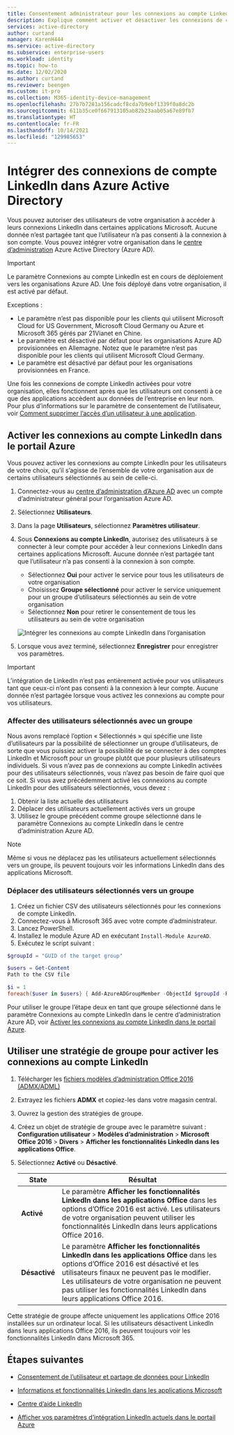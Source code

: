 ```yaml
---
title: Consentement administrateur pour les connexions au compte LinkedIn – Azure AD | Microsoft Docs
description: Explique comment activer et désactiver les connexions de compte d’intégration LinkedIn dans les applications Microsoft dans Azure Active Directory
services: active-directory
author: curtand
manager: KarenH444
ms.service: active-directory
ms.subservice: enterprise-users
ms.workload: identity
ms.topic: how-to
ms.date: 12/02/2020
ms.author: curtand
ms.reviewer: beengen
ms.custom: it-pro
ms.collection: M365-identity-device-management
ms.openlocfilehash: 27b7b7281a156cadcf8cda7b9ebf1339f0a8dc2b
ms.sourcegitcommit: 611b35ce0f667913105ab82b23aab05a67e89fb7
ms.translationtype: HT
ms.contentlocale: fr-FR
ms.lasthandoff: 10/14/2021
ms.locfileid: "129985653"
---
```

# <a name="integrate-linkedin-account-connections-in-azure-active-directory"></a>Intégrer des connexions de compte LinkedIn dans Azure Active Directory

Vous pouvez autoriser des utilisateurs de votre organisation à accéder à leurs connexions LinkedIn dans certaines applications Microsoft. Aucune donnée n’est partagée tant que l’utilisateur n’a pas consenti à la connexion à son compte. Vous pouvez intégrer votre organisation dans le [centre d’administration](https://aad.portal.azure.com) Azure Active Directory (Azure AD).

> [!IMPORTANT]
> Le paramètre Connexions au compte LinkedIn est en cours de déploiement vers les organisations Azure AD. Une fois déployé dans votre organisation, il est activé par défaut.
>
> Exceptions :
>
> * Le paramètre n’est pas disponible pour les clients qui utilisent Microsoft Cloud for US Government, Microsoft Cloud Germany ou Azure et Microsoft 365 gérés par 21Vianet en Chine.
> * Le paramètre est désactivé par défaut pour les organisations Azure AD provisionnées en Allemagne. Notez que le paramètre n’est pas disponible pour les clients qui utilisent Microsoft Cloud Germany.
> * Le paramètre est désactivé par défaut pour les organisations provisionnées en France.
>
> Une fois les connexions de compte LinkedIn activées pour votre organisation, elles fonctionnent après que les utilisateurs ont consenti à ce que des applications accèdent aux données de l’entreprise en leur nom. Pour plus d’informations sur le paramètre de consentement de l’utilisateur, voir [Comment supprimer l’accès d’un utilisateur à une application](../manage-apps/methods-for-removing-user-access.md).

## <a name="enable-linkedin-account-connections-in-the-azure-portal"></a>Activer les connexions au compte LinkedIn dans le portail Azure

Vous pouvez activer les connexions au compte LinkedIn pour les utilisateurs de votre choix, qu’il s’agisse de l’ensemble de votre organisation aux de certains utilisateurs sélectionnés au sein de celle-ci.

1. Connectez-vous au [centre d’administration d’Azure AD](https://aad.portal.azure.com/) avec un compte d’administrateur général pour l’organisation Azure AD.
1. Sélectionnez **Utilisateurs**.
1. Dans la page **Utilisateurs**, sélectionnez **Paramètres utilisateur**.
1. Sous **Connexions au compte LinkedIn**, autorisez des utilisateurs à se connecter à leur compte pour accéder à leur connexions LinkedIn dans certaines applications Microsoft. Aucune donnée n’est partagée tant que l’utilisateur n’a pas consenti à la connexion à son compte.

    * Sélectionnez **Oui** pour activer le service pour tous les utilisateurs de votre organisation
    * Choisissez **Groupe sélectionné** pour activer le service uniquement pour un groupe d’utilisateurs sélectionnés au sein de votre organisation
    * Sélectionnez **Non** pour retirer le consentement de tous les utilisateurs au sein de votre organisation

    ![Intégrer les connexions au compte LinkedIn dans l’organisation](./media/linkedin-integration/linkedin-integration.png)

1. Lorsque vous avez terminé, sélectionnez **Enregistrer** pour enregistrer vos paramètres.

> [!Important]
> L’intégration de LinkedIn n’est pas entièrement activée pour vos utilisateurs tant que ceux-ci n’ont pas consenti à la connexion à leur compte. Aucune donnée n’est partagée lorsque vous activez les connexions au compte pour vos utilisateurs.

### <a name="assign-selected-users-with-a-group"></a>Affecter des utilisateurs sélectionnés avec un groupe

Nous avons remplacé l’option « Sélectionnés » qui spécifie une liste d’utilisateurs par la possibilité de sélectionner un groupe d’utilisateurs, de sorte que vous puissiez activer la possibilité de se connecter à des comptes LinkedIn et Microsoft pour un groupe plutôt que pour plusieurs utilisateurs individuels. Si vous n’avez pas de connexions au compte LinkedIn activées pour des utilisateurs sélectionnés, vous n’avez pas besoin de faire quoi que ce soit. Si vous avez précédemment activé les connexions au compte LinkedIn pour des utilisateurs sélectionnés, vous devez :

1. Obtenir la liste actuelle des utilisateurs
1. Déplacer des utilisateurs actuellement activés vers un groupe
1. Utilisez le groupe précédent comme groupe sélectionné dans le paramètre Connexions au compte LinkedIn dans le centre d’administration Azure AD.

> [!NOTE]
> Même si vous ne déplacez pas les utilisateurs actuellement sélectionnés vers un groupe, ils peuvent toujours voir les informations LinkedIn dans des applications Microsoft.

### <a name="move-currently-selected-users-to-a-group"></a>Déplacer des utilisateurs sélectionnés vers un groupe

1. Créez un fichier CSV des utilisateurs sélectionnés pour les connexions de compte LinkedIn.
1. Connectez-vous à Microsoft 365 avec votre compte d’administrateur.
1. Lancez PowerShell.
1. Installez le module Azure AD en exécutant `Install-Module AzureAD`.
1. Exécutez le script suivant :

  ``` PowerShell
  $groupId = "GUID of the target group"
  
  $users = Get-Content 
  Path to the CSV file
  
  $i = 1
  foreach($user in $users} { Add-AzureADGroupMember -ObjectId $groupId -RefObjectId $user ; Write-Host $i Added $user ; $i++ ; Start-Sleep -Milliseconds 10 }
  ```

Pour utiliser le groupe l’étape deux en tant que groupe sélectionné dans le paramètre Connexions au compte LinkedIn dans le centre d’administration Azure AD, voir [Activer les connexions au compte LinkedIn dans le portail Azure](#enable-linkedin-account-connections-in-the-azure-portal).

## <a name="use-group-policy-to-enable-linkedin-account-connections"></a>Utiliser une stratégie de groupe pour activer les connexions au compte LinkedIn

1. Télécharger les [fichiers modèles d’administration Office 2016 (ADMX/ADML)](https://www.microsoft.com/download/details.aspx?id=49030)
1. Extrayez les fichiers **ADMX** et copiez-les dans votre magasin central.
1. Ouvrez la gestion des stratégies de groupe.
1. Créez un objet de stratégie de groupe avec le paramètre suivant : **Configuration utilisateur** > **Modèles d’administration** > **Microsoft Office 2016** > **Divers** > **Afficher les fonctionnalités LinkedIn dans les applications Office**.
1. Sélectionnez **Activé** ou **Désactivé**.
  
   State | Résultat
   ------ | ------
   **Activé** | Le paramètre **Afficher les fonctionnalités LinkedIn dans les applications Office** dans les options d’Office 2016 est activé. Les utilisateurs de votre organisation peuvent utiliser les fonctionnalités LinkedIn dans leurs applications Office 2016.
   **Désactivé** | Le paramètre **Afficher les fonctionnalités LinkedIn dans les applications Office** dans les options d’Office 2016 est désactivé et les utilisateurs finaux ne peuvent pas le modifier. Les utilisateurs de votre organisation ne peuvent pas utiliser les fonctionnalités LinkedIn dans leurs applications Office 2016.

Cette stratégie de groupe affecte uniquement les applications Office 2016 installées sur un ordinateur local. Si les utilisateurs désactivent LinkedIn dans leurs applications Office 2016, ils peuvent toujours voir les fonctionnalités LinkedIn dans Microsoft 365.

## <a name="next-steps"></a>Étapes suivantes

* [Consentement de l’utilisateur et partage de données pour LinkedIn](linkedin-user-consent.md)

* [Informations et fonctionnalités LinkedIn dans les applications Microsoft](https://go.microsoft.com/fwlink/?linkid=850740)

* [Centre d’aide LinkedIn](https://www.linkedin.com/help/linkedin)

* [Afficher vos paramètres d’intégration LinkedIn actuels dans le portail Azure](https://aad.portal.azure.com/#blade/Microsoft_AAD_IAM/UserManagementMenuBlade/UserSettings)